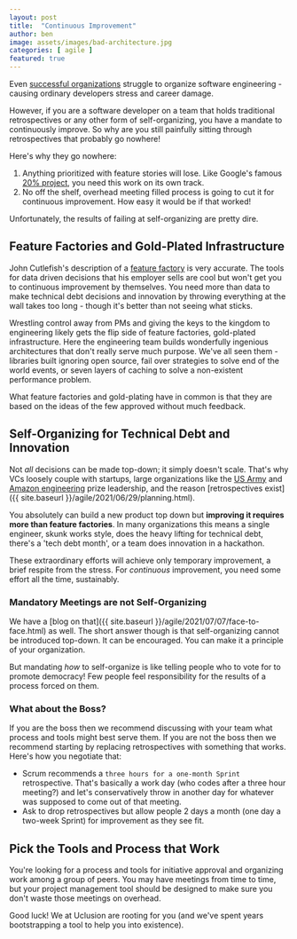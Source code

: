 ```yaml
---
layout: post
title:  "Continuous Improvement"
author: ben
image: assets/images/bad-architecture.jpg
categories: [ agile ]
featured: true
---
```

Even [successful organizations](https://www.pagerduty.com/blog/scaling-engineering-org) struggle to organize software 
engineering - causing ordinary developers stress and career damage. 

However, if you are a software developer on a team that holds traditional retrospectives or any other form of 
self-organizing, you have a mandate to continuously improve. So why are you still painfully sitting through 
retrospectives that probably go nowhere!

Here's why they go nowhere:
1. Anything prioritized with feature stories will lose. Like Google's famous 
   [20% project](https://en.wikipedia.org/wiki/20%25_Project), you need this work on its own track.
2. No off the shelf, overhead meeting filled process is going to cut it for continuous improvement. How easy it would 
   be if that worked!
   
Unfortunately, the results of failing at self-organizing are pretty dire.

## Feature Factories and Gold-Plated Infrastructure
John Cutlefish's description of a [feature factory](https://cutle.fish/blog/12-signs-youre-working-in-a-feature-factory) 
is very accurate. The tools for data driven decisions that his employer sells are cool but won't get you to continuous 
improvement by themselves. You need more than data to make technical debt decisions and innovation by throwing 
everything at the wall takes too long - though it's better than not seeing what sticks.

Wrestling control away from PMs and giving the keys to the kingdom to engineering likely gets the flip side of 
feature factories, gold-plated infrastructure. Here the engineering team builds wonderfully ingenious architectures 
that don't really serve much purpose. We've all seen them - libraries built ignoring open source, fail over strategies
to solve end of the world events, or seven layers of caching to solve a non-existent performance problem.

What feature factories and gold-plating have in common is that they are based on the ideas of the few approved without 
much feedback.

## Self-Organizing for Technical Debt and Innovation
Not _all_ decisions can be made top-down; it simply doesn't scale. That's why VCs loosely couple with startups, 
large organizations like the 
[US Army](https://www.amazon.com/Team-Teams-Rules-Engagement-Complex/dp/1591847486/ref=sr_1_1?dchild=1&gclid=CjwKCAjwruSHBhAtEiwA_qCpprh9En4ltV31tCE_uoO2WjsJud2Jj977DyzugST2iG2aPOd5svWejhoC7FYQAvD_BwE&hvadid=241895014260&hvdev=c&hvlocphy=9032183&hvnetw=g&hvqmt=e&hvrand=7887596021403679128&hvtargid=kwd-79779609946&hydadcr=22532_10344436&keywords=team+of+teams&qid=1626958316&sr=8-1)
and [Amazon engineering](https://medium.com/swlh/working-at-amazon-software-engineer-4d491f2d0f7e) prize leadership,
and the reason [retrospectives exist]({{ site.baseurl }}/agile/2021/06/29/planning.html).

You absolutely can build a new product top down but **improving it requires more than feature factories**. In many 
organizations this means a single engineer, skunk works style, does the heavy lifting for technical debt, there's a
'tech debt month', or a team does innovation in a hackathon.

These extraordinary efforts will achieve only temporary improvement, a brief respite from the stress. For _continuous_ 
improvement, you need some effort all the time, sustainably.

### Mandatory Meetings are not Self-Organizing
We have a [blog on that]({{ site.baseurl }}/agile/2021/07/07/face-to-face.html) as well. The short answer though is
that self-organizing cannot be introduced top-down. It can be encouraged. You can make it a principle of your
organization. 

But mandating _how_ to self-organize is like telling people who to vote for to promote democracy! Few people feel
responsibility for the results of a process forced on them.

### What about the Boss?
If you are the boss then we recommend discussing with your team what process and tools might best serve them. If you are
not the boss then we recommend starting by replacing retrospectives with something that works. Here's how you negotiate
that:
* Scrum recommends a `three hours for a one-month Sprint` retrospective. That's basically a work day (who codes after
  a three hour meeting?) and let's conservatively throw in another day for whatever was supposed to come out of that 
  meeting.
* Ask to drop retrospectives but allow people 2 days a month (one day a two-week Sprint) for improvement as they see 
  fit.

## Pick the Tools and Process that Work
You're looking for a process and tools for initiative approval and organizing work among a group of peers. You may 
have meetings from time to time, but your project management tool should be designed to make sure you don't waste
those meetings on overhead. 

Good luck! We at Uclusion are rooting for you (and we've spent years bootstrapping a tool to help you into existence).


